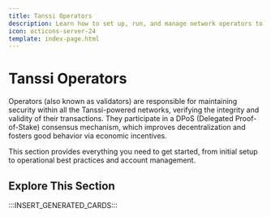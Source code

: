 ```yaml
---
title: Tanssi Operators
description: Learn how to set up, run, and manage network operators to participate in the Tanssi infrastructure protocol, verifying transactions and earning rewards.
icon: octicons-server-24
template: index-page.html
---
```


# Tanssi Operators

Operators (also known as validators) are responsible for maintaining security within all the Tanssi-powered networks, verifying the integrity and validity of their transactions. They participate in a DPoS (Delegated Proof-of-Stake) consensus mechanism, which improves decentralization and fosters good behavior via economic incentives.

This section provides everything you need to get started, from initial setup to operational best practices and account management.

## Explore This Section

:::INSERT_GENERATED_CARDS:::

